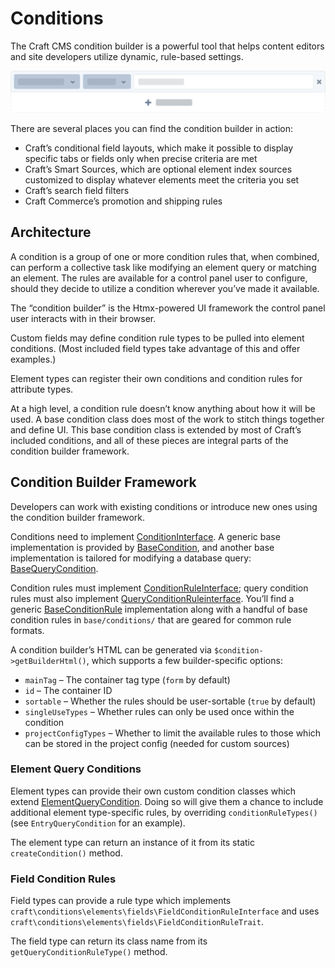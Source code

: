 # Conditions

The Craft CMS condition builder is a powerful tool that helps content editors and site developers utilize dynamic, rule-based settings.

![Abstracted illustration of a condition builder with a criteria row and an add button](../images/abstracted-condition.png)

There are several places you can find the condition builder in action:

- Craft’s conditional field layouts, which make it possible to display specific tabs or fields only when precise criteria are met
- Craft’s Smart Sources, which are optional element index sources customized to display whatever elements meet the criteria you set
- Craft’s search field filters
- Craft Commerce’s promotion and shipping rules

## Architecture

A condition is a group of one or more condition rules that, when combined, can perform a collective task like modifying an element query or matching an element. The rules are available for a control panel user to configure, should they decide to utilize a condition wherever you’ve made it available.

The “condition builder” is the Htmx-powered UI framework the control panel user interacts with in their browser.

Custom fields may define condition rule types to be pulled into element conditions. (Most included field types take advantage of this and offer examples.)

Element types can register their own conditions and condition rules for attribute types.

At a high level, a condition rule doesn’t know anything about how it will be used. A base condition class does most of the work to stitch things together and define UI. This base condition class is extended by most of Craft’s included conditions, and all of these pieces are integral parts of the condition builder framework.

## Condition Builder Framework

Developers can work with existing conditions or introduce new ones using the condition builder framework.

Conditions need to implement [ConditionInterface](craft4:craft\conditions\ConditionInterface). A generic base implementation is provided by [BaseCondition](craft4:craft\conditions\BaseCondition), and another base implementation is tailored for modifying a database query: [BaseQueryCondition](craft4:craft\conditions\BaseQueryCondition).

Condition rules must implement [ConditionRuleInterface](craft4:craft\conditions\ConditionRuleInterface); query condition rules must also implement [QueryConditionRuleinterface](craft4:craft\conditions\QueryConditionRuleinterface). You’ll find a generic [BaseConditionRule](craft4:craft\base\conditions\BaseConditionRule) implementation along with a handful of base condition rules in `base/conditions/` that are geared for common rule formats.

A condition builder’s HTML can be generated via `$condition->getBuilderHtml()`, which supports a few builder-specific options:

- `mainTag` – The container tag type (`form` by default)
- `id` – The container ID
- `sortable` – Whether the rules should be user-sortable (`true` by default)
- `singleUseTypes` – Whether rules can only be used once within the condition
- `projectConfigTypes` – Whether to limit the available rules to those which can be stored in the project config (needed for custom sources)

### Element Query Conditions

Element types can provide their own custom condition classes which extend [ElementQueryCondition](craft4:craft\conditions\elements\ElementQueryCondition). Doing so will give them a chance to include additional element type-specific rules, by overriding `conditionRuleTypes()` (see `EntryQueryCondition` for an example).

The element type can return an instance of it from its static `createCondition()` method.

### Field Condition Rules

Field types can provide a rule type which implements `craft\conditions\elements\fields\FieldConditionRuleInterface` and uses `craft\conditions\elements\fields\FieldConditionRuleTrait`.

The field type can return its class name from its `getQueryConditionRuleType()` method.
